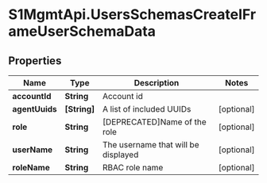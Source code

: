 # S1MgmtApi.UsersSchemasCreateIFrameUserSchemaData

## Properties
Name | Type | Description | Notes
------------ | ------------- | ------------- | -------------
**accountId** | **String** | Account id | 
**agentUuids** | **[String]** | A list of included UUIDs | [optional] 
**role** | **String** | [DEPRECATED]Name of the role | [optional] 
**userName** | **String** | The username that will be displayed | [optional] 
**roleName** | **String** | RBAC role name | [optional] 



